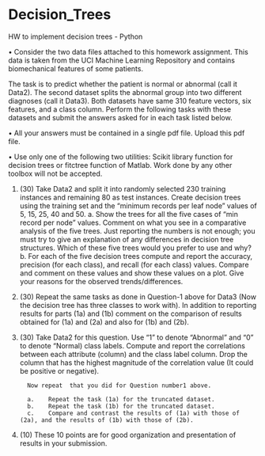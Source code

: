# Decision_Trees
HW to implement decision trees - Python

•	Consider the two data files attached to this homework assignment. 
This data is taken from the UCI Machine Learning Repository and contains biomechanical features of some patients. 

The task is to predict whether the patient is normal or abnormal (call it Data2). 
The second dataset splits the abnormal group into two different diagnoses (call it Data3). 
Both datasets have same 310 feature vectors, six features, and a class column.
Perform the following tasks with these datasets and submit the answers asked for in each task listed below.  

•	All your answers must be contained in a single pdf file. Upload this pdf file.

•	Use only one of the following two utilities: Scikit library function for decision trees or fitctree function of Matlab. Work done by any other toolbox will not be accepted.


1.	(30) Take Data2 and split it into randomly selected 230 training instances and remaining 80 as test instances. 
          Create decision trees using the training set and the “minimum records per leaf node” values of 5, 15, 25, 40 and 50. 
              a.	Show the trees for all the five cases of “min record per node” values. Comment on what you see in a comparative analysis of the five trees. 
                  Just reporting the numbers is not enough; you must try to give an explanation of any differences in decision tree structures. 
                  Which of these five trees would you prefer to use and why?
              b.	For each of the five decision trees compute and report the accuracy, precision (for each class), and recall (for each class) values. 
                  Compare and comment on these values and show these values on a plot. 
                  Give your reasons for the observed trends/differences.
                  
2.	 (30) Repeat the same tasks as done in Question-1 above for Data3 (Now the decision tree has three classes to work with). 
          In addition to reporting results for parts (1a) and (1b) comment on the comparison of results obtained for (1a) and (2a) and also for (1b) and (2b). 
          
3.	(30) Take Data2 for this question. Use “1” to denote “Abnormal” and “0” to denote “Normal) class labels. 
          Compute and report the correlations between each attribute (column) and the class label column. 
          Drop the column that has the highest magnitude of the correlation value (It could be positive or negative).
          
          Now repeat  that you did for Question number1 above.
          
          a.	Repeat the task (1a) for the truncated dataset.
          b.	Repeat the task (1b) for the truncated dataset.
          c.	Compare and contrast the results of (1a) with those of (2a), and the results of (1b) with those of (2b).
          
4.	(10) These 10 points are for good organization and presentation of results in your submission.

